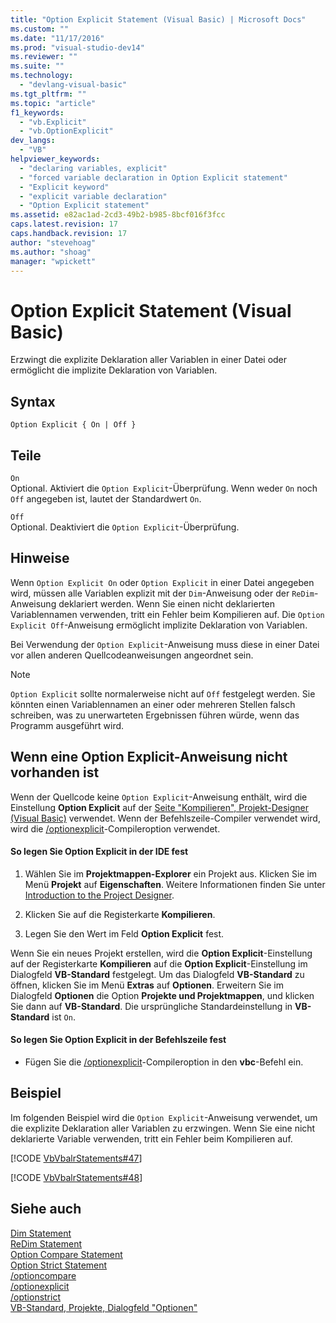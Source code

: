 ```yaml
---
title: "Option Explicit Statement (Visual Basic) | Microsoft Docs"
ms.custom: ""
ms.date: "11/17/2016"
ms.prod: "visual-studio-dev14"
ms.reviewer: ""
ms.suite: ""
ms.technology: 
  - "devlang-visual-basic"
ms.tgt_pltfrm: ""
ms.topic: "article"
f1_keywords: 
  - "vb.Explicit"
  - "vb.OptionExplicit"
dev_langs: 
  - "VB"
helpviewer_keywords: 
  - "declaring variables, explicit"
  - "forced variable declaration in Option Explicit statement"
  - "Explicit keyword"
  - "explicit variable declaration"
  - "Option Explicit statement"
ms.assetid: e82ac1ad-2cd3-49b2-b985-8bcf016f3fcc
caps.latest.revision: 17
caps.handback.revision: 17
author: "stevehoag"
ms.author: "shoag"
manager: "wpickett"
---
```

# Option Explicit Statement (Visual Basic)
Erzwingt die explizite Deklaration aller Variablen in einer Datei oder ermöglicht die implizite Deklaration von Variablen.  
  
## Syntax  
  
```  
Option Explicit { On | Off }  
```  
  
## Teile  
 `On`  
 Optional.  Aktiviert die `Option Explicit`\-Überprüfung.  Wenn weder `On` noch `Off` angegeben ist, lautet der Standardwert `On`.  
  
 `Off`  
 Optional.  Deaktiviert die `Option Explicit`\-Überprüfung.  
  
## Hinweise  
 Wenn `Option Explicit On` oder `Option Explicit` in einer Datei angegeben wird, müssen alle Variablen explizit mit der `Dim`\-Anweisung oder der `ReDim`\-Anweisung deklariert werden.  Wenn Sie einen nicht deklarierten Variablennamen verwenden, tritt ein Fehler beim Kompilieren auf.  Die `Option Explicit Off`\-Anweisung ermöglicht implizite Deklaration von Variablen.  
  
 Bei Verwendung der `Option Explicit`\-Anweisung muss diese in einer Datei vor allen anderen Quellcodeanweisungen angeordnet sein.  
  
> [!NOTE]
>  `Option Explicit` sollte normalerweise nicht auf `Off` festgelegt werden.  Sie könnten einen Variablennamen an einer oder mehreren Stellen falsch schreiben, was zu unerwarteten Ergebnissen führen würde, wenn das Programm ausgeführt wird.  
  
## Wenn eine Option Explicit\-Anweisung nicht vorhanden ist  
 Wenn der Quellcode keine `Option Explicit`\-Anweisung enthält, wird die Einstellung **Option Explicit** auf der [Seite "Kompilieren", Projekt\-Designer \(Visual Basic\)](/visual-studio/ide/reference/compile-page-project-designer-visual-basic) verwendet.  Wenn der Befehlszeile\-Compiler verwendet wird, wird die [\/optionexplicit](../../../visual-basic/reference/command-line-compiler/optionexplicit.md)\-Compileroption verwendet.  
  
#### So legen Sie Option Explicit in der IDE fest  
  
1.  Wählen Sie im **Projektmappen\-Explorer** ein Projekt aus.  Klicken Sie im Menü **Projekt** auf **Eigenschaften**.  Weitere Informationen finden Sie unter [Introduction to the Project Designer](http://msdn.microsoft.com/de-de/898dd854-c98d-430c-ba1b-a913ce3c73d7).  
  
2.  Klicken Sie auf die Registerkarte **Kompilieren**.  
  
3.  Legen Sie den Wert im Feld **Option Explicit** fest.  
  
 Wenn Sie ein neues Projekt erstellen, wird die **Option Explicit**\-Einstellung auf der Registerkarte **Kompilieren** auf die **Option Explicit**\-Einstellung im Dialogfeld **VB\-Standard** festgelegt.  Um das Dialogfeld **VB\-Standard** zu öffnen, klicken Sie im Menü **Extras** auf **Optionen**.  Erweitern Sie im Dialogfeld **Optionen** die Option **Projekte und Projektmappen**, und klicken Sie dann auf **VB\-Standard**.  Die ursprüngliche Standardeinstellung in **VB\-Standard** ist `On`.  
  
#### So legen Sie Option Explicit in der Befehlszeile fest  
  
-   Fügen Sie die [\/optionexplicit](../../../visual-basic/reference/command-line-compiler/optionexplicit.md)\-Compileroption in den **vbc**\-Befehl ein.  
  
## Beispiel  
 Im folgenden Beispiel wird die `Option Explicit`\-Anweisung verwendet, um die explizite Deklaration aller Variablen zu erzwingen.  Wenn Sie eine nicht deklarierte Variable verwenden, tritt ein Fehler beim Kompilieren auf.  
  
 [!CODE [VbVbalrStatements#47](../CodeSnippet/VS_Snippets_VBCSharp/VbVbalrStatements#47)]  
  
 [!CODE [VbVbalrStatements#48](../CodeSnippet/VS_Snippets_VBCSharp/VbVbalrStatements#48)]  
  
## Siehe auch  
 [Dim Statement](../../../visual-basic/language-reference/statements/dim-statement.md)   
 [ReDim Statement](../../../visual-basic/language-reference/statements/redim-statement.md)   
 [Option Compare Statement](../../../visual-basic/language-reference/statements/option-compare-statement.md)   
 [Option Strict Statement](../../../visual-basic/language-reference/statements/option-strict-statement.md)   
 [\/optioncompare](../../../visual-basic/reference/command-line-compiler/optioncompare.md)   
 [\/optionexplicit](../../../visual-basic/reference/command-line-compiler/optionexplicit.md)   
 [\/optionstrict](../../../visual-basic/reference/command-line-compiler/optionstrict.md)   
 [VB\-Standard, Projekte, Dialogfeld "Optionen"](/visual-studio/ide/reference/visual-basic-defaults-projects-options-dialog-box)